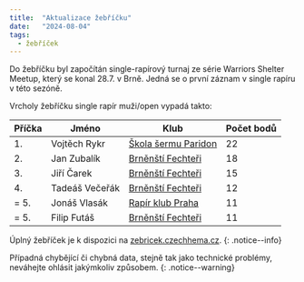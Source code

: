 ```yaml
---
title:  "Aktualizace žebříčku"
date:   "2024-08-04"
tags:
  - žebříček
---
```

Do žebříčku byl započítán single-rapírový turnaj ze série Warriors Shelter Meetup, který se konal 28.7. v Brně.
Jedná se o první záznam v single rapíru v této sezóně.

Vrcholy žebříčku single rapír muži/open vypadá takto:

| Příčka | Jméno | Klub | Počet bodů |
|--------|-------|------|------------|
| 1. | Vojtěch Rykr | [Škola šermu Paridon](/kluby/paridon) | 22 |
| 2. | Jan Zubalík | [Brněnští Fechteři](/kluby/brnensti-fechteri) | 18 |
| 3. | Jiří Čarek | [Brněnští Fechteři](/kluby/brnensti-fechteri) | 15 |
| 4. | Tadeáš Večeřák | [Brněnští Fechteři](/kluby/brnensti-fechteri) | 12 |
| = 5. | Jonáš Vlasák | [Rapír klub Praha](/kluby/rapir-klub-praha) | 11 |
| = 5. | Filip Futáš | [Brněnští Fechteři](/kluby/brnensti-fechteri) | 11 |


Úplný žebříček je k dispozici na [zebricek.czechhema.cz](https://zebricek.czechhema.cz).
{: .notice--info}

Případná chybějící či chybná data, stejně tak jako technické problémy, neváhejte ohlásit jakýmkoliv způsobem.
{: .notice--warning}